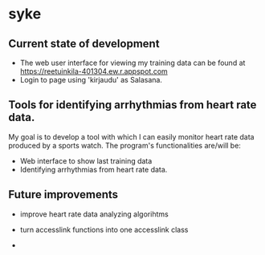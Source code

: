# syke

## Current state of development
- The web user interface for viewing my training data can be found at
    https://reetuinkila-401304.ew.r.appspot.com
- Login to page using 'kirjaudu' as Salasana.


## Tools for identifying arrhythmias from heart rate data.
My goal is to develop a tool with which I can easily monitor heart rate data produced by a sports watch. 
The program's functionalities are/will be:
- Web interface to show last training data
- Identifying arrhythmias from heart rate data.

## Future improvements
- improve heart rate data analyzing algorihtms
- turn accesslink functions into one accesslink class

- 
